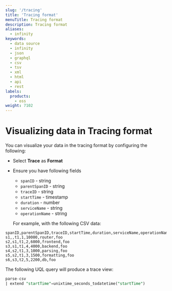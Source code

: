```yaml
---
slug: '/tracing'
title: 'Tracing format'
menuTitle: Tracing format
description: Tracing format
aliases:
  - infinity
keywords:
  - data source
  - infinity
  - json
  - graphql
  - csv
  - tsv
  - xml
  - html
  - api
  - rest
labels:
  products:
    - oss
weight: 7102
---
```


# Visualizing data in Tracing format

You can visualize your data in the tracing format by configuring the following:

- Select **Trace** as **Format**
- Ensure you have following fields

  - `spanID` - string
  - `parentSpanID` - string
  - `traceID` - string
  - `startTime` - timestamp
  - `duration` - number
  - `serviceName` - string
  - `operationName` - string

  For example, with the following CSV data:

```csv
spanID,parentSpanID,traceID,startTime,duration,serviceName,operationName
s1,,t1,1,10000,router,foo
s2,s1,t1,2,6000,frontend,foo
s3,s1,t1,4,4000,backend,foo
s4,s2,t1,3,1000,parsing,foo
s5,s2,t1,3,1500,formatting,foo
s6,s3,t2,5,2200,db,foo
```

The following UQL query will produce a trace view:

```sql
parse-csv
| extend "startTime"=unixtime_seconds_todatetime("startTime")
```
